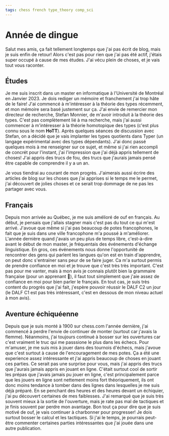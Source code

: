 ```yaml
---
tags: chess french type_theory comp_sci
---
```


# Année de dingue

Salut mes amis, ça fait tellement longtemps que j'ai pas écrit de blog, mais je suis enfin de retour! Alors c'est pas pour rien que j'ai pas été actif, j'étais super occupé à cause de mes études. J'ai vécu plein de choses, et je vais tout vous raconter.

## Études
Je me suis inscrit dans un master en informatique à l'Université de Montréal en Janvier 2023. Je dois rediger un mémoire et franchement j'ai trop hâte de le faire! J'ai commencé à m'intéresser à la théorie des types récemment, et mon mémoire sera basé justement sur ça. J'ai envie de remercier mon directeur de recherche, Stefan Monnier, de m'avoir introduit à la théorie des types. C'est pas complètement lié à ma recherche, mais j'ai aussi commencer à m'intéresser à la théorie homotopique des types (c'est plus connu sous le nom **HoTT**). Après quelques séances de discussion avec Stefan, on a décidé que je vais implanter les types quotients dans Typer (un langage expérimental avec des types dépendants). J'ai donc passé quelques mois à me renseigner sur ce sujet, et même si j'ai rien accompli de concrét pour l'instant, j'ai l'impression que j'ai déjà appris tellement de choses! J'ai appris des trucs de fou, des trucs que j'aurais jamais pensé être capable de comprendre il y a un an.

Je vous tiendrai au courant de mon progrès. J'aimerais aussi écrire des articles de blog sur les choses que j'ai apprises si le temps me le permet, j'ai découvert de jolies choses et ce serait trop dommage de ne pas les partager avec vous.

## Français
Depuis mon arrivée au Québec, je me suis amélioré de ouf en français. Au début, je pensais que j'allais stagner mais c'est pas du tout ce qui m'est arrivé. J'avoue que même si j'ai pas beaucoup de potes francophones, le fait que je suis dans une ville francophone m'a poussé à m'améliorer. L'année dernière quand j'avais un peu plus de temps libre, c'est-à-dire avant le début de mon master, je fréquentais des événements d'échange linguistique. En gros, ces événements nous donne l'opportunité de rencontrer des gens qui parlent les langues qu'on est en train d'apprendre, on peut donc s'entrainer sans peur de se faire juger. Ca m'a surtout permis de prendre confiance en moi et je trouve que c'est très très important. C'est pas pour me vanter, mais à mon avis je connais plutôt bien la grammaire française (pour un apprenant 🙂), il faut tout simplement que j'aie assez de confiance en moi pour bien parler le français. En tout cas, je suis très content du progrès que j'ai fait, j'espère pouvoir réussir le DALF C2 un jour (le DALF C1 est pas très intéressant, c'est en dessous de mon niveau actuel à mon avis).

## Aventure échiquéenne
Depuis que je suis monté à 1900 sur chess.com l'année dernière, j'ai commencé à perdre l'envie de continuer de monter (surtout car j'avais la flemme). Néanmoins, j'ai toujours continué à bosser sur les ouvertures car c'est vraiment le truc qui me passsione le plus dans les échecs. Pour m'amuser, je me suis mis à jouer dans des tournois d'échecs, mais j'avoue que c'est surtout à cause de l'encouragement de mes potes. Ça a été une experience assez intéressante et j'ai appris beaucoup de choses en jouant ces parties. Ce serait pas une surprise pour vous, mais j'ai appris des trucs que j'aurais jamais appris en jouant en ligne. C'était surtout cool de sortir les prépas que j'avais jamais pu jouer en ligne, c'est principalement parce que les jouers en ligne sont nettement moins fort théoriquement, ils ont donc moins tendance à tomber dans des lignes dans lesquelles je me suis déjà préparé. En se penchant des heures et des heures devant un échiquier, j'ai pu découvert certaines de mes faiblesses. J'ai remarqué que je suis très souvent mieux à la sortie de l'ouverture, mais je rate pas mal de tactiques et je finis souvent par perdre mon avantage. Bon tout ça pour dire que je suis motivé de ouf, je vais continuer à charbonner pour progresser! Je dois surtout bosser le calcul et les tactiques. Si j'ai le temps, je pourrais peut-être commenter certaines parties intéressantes que j'ai jouée dans une autre publication.